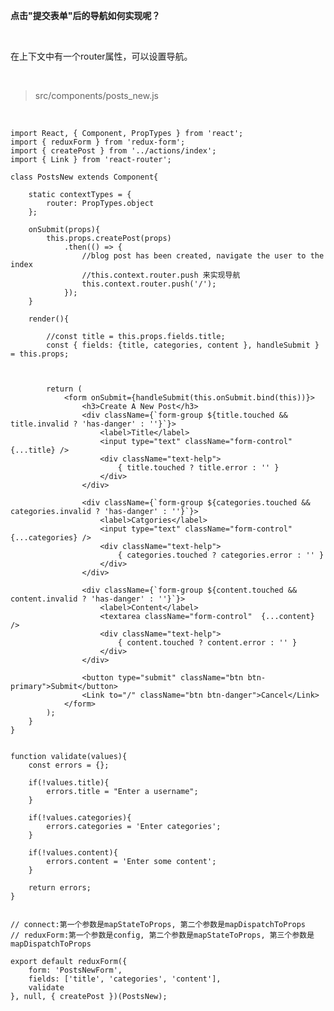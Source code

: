 **点击"提交表单"后的导航如何实现呢？**

<br>

在上下文中有一个router属性，可以设置导航。

<br>

> src/components/posts_new.js

<br>

	import React, { Component, PropTypes } from 'react';
	import { reduxForm } from 'redux-form';
	import { createPost } from '../actions/index';
	import { Link } from 'react-router';
	
	class PostsNew extends Component{
	    
	    static contextTypes = {
	        router: PropTypes.object
	    };
	
	    onSubmit(props){
	        this.props.createPost(props)
	            .then(() => {
	                //blog post has been created, navigate the user to the index
	                //this.context.router.push 来实现导航
	                this.context.router.push('/');
	            });
	    }
	    
	    render(){
	        
	        //const title = this.props.fields.title;
	        const { fields: {title, categories, content }, handleSubmit } = this.props;
	        
	        
	        
	        return (
	            <form onSubmit={handleSubmit(this.onSubmit.bind(this))}>
	                <h3>Create A New Post</h3>
	                <div className={`form-group ${title.touched && title.invalid ? 'has-danger' : ''}`}>
	                    <label>Title</label>
	                    <input type="text" className="form-control" {...title} />
	                    <div className="text-help">
	                        { title.touched ? title.error : '' }
	                    </div>
	                </div>
	            
	                <div className={`form-group ${categories.touched && categories.invalid ? 'has-danger' : ''}`}>
	                    <label>Catgories</label>
	                    <input type="text" className="form-control" {...categories} />
	                    <div className="text-help">
	                        { categories.touched ? categories.error : '' }
	                    </div>                    
	                </div>
	
	                <div className={`form-group ${content.touched && content.invalid ? 'has-danger' : ''}`}>
	                    <label>Content</label>
	                    <textarea className="form-control"  {...content} />
	                    <div className="text-help">
	                        { content.touched ? content.error : '' }
	                    </div>                    
	                </div>  
	            
	                <button type="submit" className="btn btn-primary">Submit</button>
	                <Link to="/" className="btn btn-danger">Cancel</Link>
	            </form>
	        );
	    }
	}
	
	
	function validate(values){
	    const errors = {};
	    
	    if(!values.title){
	        errors.title = "Enter a username";
	    }
	    
	    if(!values.categories){
	        errors.categories = 'Enter categories';
	    }
	    
	    if(!values.content){
	        errors.content = 'Enter some content';
	    }
	    
	    return errors;
	}
	
	
	// connect:第一个参数是mapStateToProps, 第二个参数是mapDispatchToProps
	// reduxForm:第一个参数是config, 第二个参数是mapStateToProps, 第三个参数是mapDispatchToProps
	
	export default reduxForm({
	    form: 'PostsNewForm',
	    fields: ['title', 'categories', 'content'],
	    validate
	}, null, { createPost })(PostsNew);


